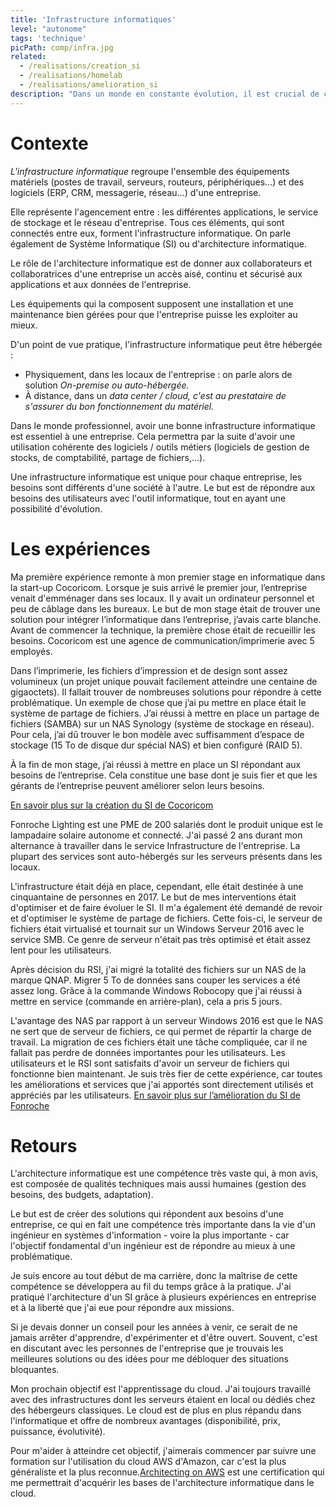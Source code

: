 ```yaml
---
title: 'Infrastructure informatiques'
level: "autonome"
tags: 'technique'
picPath: comp/infra.jpg
related:
  - /realisations/creation_si
  - /realisations/homelab
  - /realisations/amelioration_si
description: "Dans un monde en constante évolution, il est crucial de concevoir des infrastructures informatiques évolutives pour répondre aux besoins spécifiques de chaque service d'une entreprise et être compétitif. Ainsi, cette compétence est essentielle pour assurer la durabilité et la performance des systèmes informatiques."
---
```


# Contexte

*L'infrastructure informatique* regroupe l'ensemble des équipements matériels (postes de travail, serveurs, routeurs, périphériques...) et des logiciels (ERP, CRM, messagerie, réseau...) d'une entreprise.

Elle représente l'agencement entre : les différentes applications, le service de stockage et le réseau d'entreprise. Tous ces éléments, qui sont connectés entre eux, forment l'infrastructure informatique. On parle également de Système Informatique (SI) ou d'architecture informatique.

Le rôle de l'architecture informatique est de donner aux collaborateurs et collaboratrices d'une entreprise un accès aisé, continu et sécurisé aux applications et aux données de l'entreprise.

Les équipements qui la composent supposent une installation et une maintenance bien gérées pour que l'entreprise puisse les exploiter au mieux.

D'un point de vue pratique, l'infrastructure informatique peut être hébergée :

- Physiquement, dans les locaux de l'entreprise : on parle alors de solution *On-premise ou auto-hébergée.*
- À distance, dans un *data center / cloud, c'est au prestataire de s'assurer du bon fonctionnement du matériel.*

Dans le monde professionnel, avoir une bonne infrastructure informatique est essentiel à une entreprise. Cela permettra par la suite d'avoir une utilisation cohérente des logiciels / outils métiers (logiciels de gestion de stocks, de comptabilité, partage de fichiers,...).

Une infrastructure informatique est unique pour chaque entreprise, les besoins sont différents d'une société à l'autre. Le but est de répondre aux besoins des utilisateurs avec l'outil informatique, tout en ayant une possibilité d'évolution.

# Les expériences

Ma première expérience remonte à mon premier stage en informatique dans la start-up Cocoricom. Lorsque je suis arrivé le premier jour, l’entreprise venait d'emménager dans ses locaux. Il y avait un ordinateur personnel et peu de câblage dans les bureaux. Le but de mon stage était de trouver une solution pour intégrer l’informatique dans l’entreprise, j’avais carte blanche. Avant de commencer la technique, la première chose était de recueillir les besoins. Cocoricom est une agence de communication/imprimerie avec 5 employés.

Dans l’imprimerie, les fichiers d’impression et de design sont assez volumineux (un projet unique pouvait facilement atteindre une centaine de gigaoctets). Il fallait trouver de nombreuses solutions pour répondre à cette problématique. Un exemple de chose que j’ai pu mettre en place était le système de partage de fichiers. J’ai réussi à mettre en place un partage de fichiers (SAMBA) sur un NAS Synology (système de stockage en réseau). Pour cela, j’ai dû trouver le bon modèle avec suffisamment d’espace de stockage (15 To de disque dur spécial NAS) et bien configuré (RAID 5).

À la fin de mon stage, j’ai réussi à mettre en place un SI répondant aux besoins de l’entreprise. Cela constitue une base dont je suis fier et que les gérants de l’entreprise peuvent améliorer selon leurs besoins.

[En savoir plus sur la création du SI de Cocoricom](/realisations/creation_si)

Fonroche Lighting est une PME de 200 salariés dont le produit unique est le lampadaire solaire autonome et connecté. J'ai passé 2 ans durant mon alternance à travailler dans le service Infrastructure de l'entreprise. La plupart des services sont auto-hébergés sur les serveurs présents dans les locaux.

L'infrastructure était déjà en place, cependant, elle était destinée à une cinquantaine de personnes en 2017. Le but de mes interventions était d'optimiser et de faire évoluer le SI. Il m'a également été demandé de revoir et d'optimiser le système de partage de fichiers. Cette fois-ci, le serveur de fichiers était virtualisé et tournait sur un Windows Serveur 2016 avec le service SMB. Ce genre de serveur n'était pas très optimisé et était assez lent pour les utilisateurs.

Après décision du RSI, j'ai migré la totalité des fichiers sur un NAS de la marque QNAP. Migrer 5 To de données sans couper les services a été assez long. Grâce à la commande Windows Robocopy que j'ai réussi à mettre en service (commande en arrière-plan), cela a pris 5 jours.


L'avantage des NAS par rapport à un serveur Windows 2016 est que le NAS ne sert que de serveur de fichiers, ce qui permet de répartir la charge de travail. La migration de ces fichiers était une tâche compliquée, car il ne fallait pas perdre de données importantes pour les utilisateurs. Les utilisateurs et le RSI sont satisfaits d'avoir un serveur de fichiers qui fonctionne bien maintenant. Je suis très fier de cette expérience, car toutes les améliorations et services que j'ai apportés sont directement utilisés et appréciés par les utilisateurs.
[En savoir plus sur l’amélioration du SI de Fonroche](/realisations/amelioration_si)

# Retours

L'architecture informatique est une compétence très vaste qui, à mon avis, est composée de qualités techniques mais aussi humaines (gestion des besoins, des budgets, adaptation).

Le but est de créer des solutions qui répondent aux besoins d'une entreprise, ce qui en fait une compétence très importante dans la vie d'un ingénieur en systèmes d'information - voire la plus importante - car l'objectif fondamental d'un ingénieur est de répondre au mieux à une problématique.

Je suis encore au tout début de ma carrière, donc la maîtrise de cette compétence se développera au fil du temps grâce à la pratique. J'ai pratiqué l'architecture d'un SI grâce à plusieurs expériences en entreprise et à la liberté que j'ai eue pour répondre aux missions.

Si je devais donner un conseil pour les années à venir, ce serait de ne jamais arrêter d'apprendre, d'expérimenter et d'être ouvert. Souvent, c'est en discutant avec les personnes de l'entreprise que je trouvais les meilleures solutions ou des idées pour me débloquer des situations bloquantes.

Mon prochain objectif est l'apprentissage du cloud. J'ai toujours travaillé avec des infrastructures dont les serveurs étaient en local ou dédiés chez des hébergeurs classiques. Le cloud est de plus en plus répandu dans l'informatique et offre de nombreux avantages (disponibilité, prix, puissance, évolutivité).

Pour m'aider à atteindre cet objectif, j'aimerais commencer par suivre une formation sur l'utilisation du cloud AWS d'Amazon, car c'est la plus généraliste et la plus reconnue.[Architecting on AWS](https://aws.amazon.com/fr/training/classroom/architecting-on-aws/) est une certification qui me permettrait d'acquérir les bases de l'architecture informatique dans le cloud.